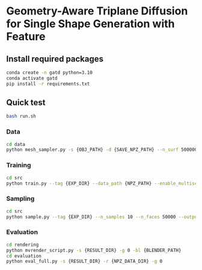 # Geometry-Aware Triplane Diffusion for Single Shape Generation with Feature

## Install required packages

```bash
conda create -n gatd python=3.10
conda activate gatd 
pip install -r requirements.txt
```

## Quick test

```bash
bash run.sh
```

### Data

```bash
cd data
python mesh_sampler.py -s {OBJ_PATH} -d {SAVE_NPZ_PATH} --n_surf 5000000
```

### Training

```bash
cd src
python train.py --tag {EXP_DIR} --data_path {NPZ_PATH} --enable_multiscale True --gpu_id 0
```

### Sampling

```bash
cd src
python sample.py --tag {EXP_DIR} --n_samples 10 --n_faces 50000 --output results10 --gpu_id 0
```

### Evaluation

```bash
cd rendering
python mvrender_script.py -s {RESULT_DIR} -g 0 -bl {BLENDER_PATH}
cd evaluation
python eval_full.py -s {RESULT_DIR} -r {NPZ_DATA_DIR} -g 0
```
